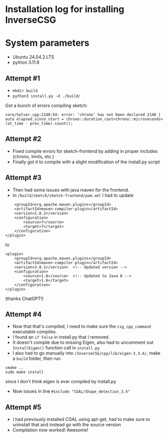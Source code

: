 # Installation log for installing InverseCSG

# System parameters
- Ubuntu 24.04.2 LTS
- python 3.11.6

## Attempt #1
- `mkdir build`
- `python3 install.py -d ./build/`

Got a bunch of errors compiling sketch:

`core/Solver.cpp:2140:54: error: ‘chrono’ has not been declared
 2140 |     auto elapsed_since_start = chrono::duration_cast<chrono::microseconds>(at_time - prev_time).count();`

## Attempt #2
- Fixed compile errors for sketch-frontend by adding in proper includes (chrono, limits, etc.)
- Finally got it to compile with a slight modification of the install.py script

## Attempt #3
- Then had some issues with java maven for the frontend. 
- In `/build/sketch/sketch-frontend/pom.xml` I had to update

```<plugin>
    <groupId>org.apache.maven.plugins</groupId>
    <artifactId>maven-compiler-plugin</artifactId>
    <version>2.0.2</version>
    <configuration>
        <source>7</source>
        <target>7</target>
    </configuration>
</plugin>
``` 
to
```
<plugin>
    <groupId>org.apache.maven.plugins</groupId>
    <artifactId>maven-compiler-plugin</artifactId>
    <version>3.8.1</version>  <!-- Updated version -->
    <configuration>
        <source>1.8</source>  <!-- Updated to Java 8 -->
        <target>1.8</target>
    </configuration>
</plugin>
```
(thanks ChatGPT!)

## Attempt #4

- Now that that's compiled, I need to make sure the `csg_cpp_command` executable compiles. 
- I found an `if False` in install.py that I removed.
- It doesn't compile due to missing Eigen, also had to uncomment out `InstallEigen()` function call in `install.py`
- I also had to go manually into `/InverseCSG/cpp/lib/eigen-3.3.4/`, make a `build` folder, then run 
```
cmake ..
sudo make install
```
since I don't think eigen is ever compiled by install.py
- Now issues in line `#include "CGAL/Shape_detection_3.h"`

## Attempt #5
- I had previously installed CGAL using apt-get, had to make sure to uninstall that and instead go with the source version
- Compilation now worked! Awesome!
